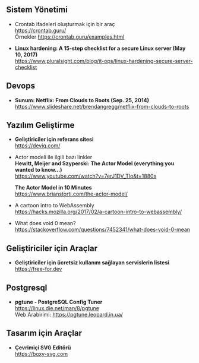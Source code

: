 ## Sistem Yönetimi
- Crontab ifadeleri oluşturmak için bir araç <br>
  <https://crontab.guru/> <br>
  Örnekler <https://crontab.guru/examples.html>

- **Linux hardening: A 15-step checklist for a secure Linux server (May 10, 2017)** <br>
  <https://www.pluralsight.com/blog/it-ops/linux-hardening-secure-server-checklist>

## Devops

- **Sunum: Netflix: From Clouds to Roots (Sep. 25, 2014)** <br>
  <https://www.slideshare.net/brendangregg/netflix-from-clouds-to-roots>
  
## Yazılım Geliştirme

- **Geliştiriciler için referans sitesi** <br>
  <https://deviq.com/>

- Actor modeli ile ilgili bazı linkler <br>
  **Hewitt, Meijer and Szyperski: The Actor Model (everything you wanted to know...)** <br>
  <https://www.youtube.com/watch?v=7erJ1DV_Tlo&t=1880s>
  
  **The Actor Model in 10 Minutes** <br>
  <https://www.brianstorti.com/the-actor-model/>
  
- A cartoon intro to WebAssembly<br>
  <https://hacks.mozilla.org/2017/02/a-cartoon-intro-to-webassembly/>
  
- What does void 0 mean?<br>
<https://stackoverflow.com/questions/7452341/what-does-void-0-mean>

## Geliştiriciler için Araçlar
- **Geliştiriciler için ücretsiz kullanım sağlayan servislerin listesi** <br>
  <https://free-for.dev>
  
## Postgresql
- **pgtune - PostgreSQL Config Tuner** <br>
  <https://linux.die.net/man/8/pgtune> <br>
  Web Arabirimi: <https://pgtune.leopard.in.ua/>

## Tasarım için Araçlar
- **Çevrimiçi SVG Editörü**<br>
  <https://boxy-svg.com>
  
  


